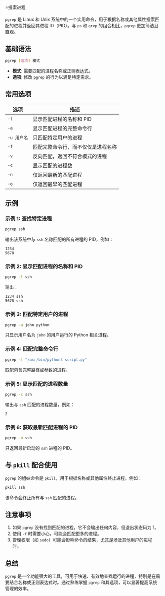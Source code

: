 ⭐搜索进程

`pgrep` 是 Linux 和 Unix 系统中的一个实用命令，用于根据名称或其他属性搜索匹配的进程并返回其进程 ID（PID）。与 `ps` 和 `grep` 的组合相比，`pgrep` 更加简洁且直观。

## 基础语法

```bash
pgrep [选项] 模式
```

- **模式**: 需要匹配的进程名称或正则表达式。
- **选项**: 修改 `pgrep` 的行为以满足特定需求。

## 常用选项

| 选项       | 描述                                   |
|------------|----------------------------------------|
| `-l`       | 显示匹配进程的名称和 PID              |
| `-a`       | 显示匹配进程的完整命令行              |
| `-u 用户名` | 只匹配特定用户的进程                  |
| `-f`       | 匹配完整命令行，而不仅仅是进程名称    |
| `-v`       | 反向匹配，返回不符合模式的进程         |
| `-c`       | 显示匹配的进程数                      |
| `-n`       | 仅返回最新的匹配进程                  |
| `-o`       | 仅返回最早的匹配进程                  |

## 示例

### 示例 1: 查找特定进程

```bash
pgrep ssh
```
输出该系统中与 `ssh` 名称匹配的所有进程的 PID，例如：
```
1234
5678
```

### 示例 2: 显示匹配进程的名称和 PID

```bash
pgrep -l ssh
```
输出：
```
1234 ssh
5678 ssh
```

### 示例 3: 匹配特定用户的进程

```bash
pgrep -u john python
```
只显示用户名为 `john` 的用户运行的 Python 相关进程。

### 示例 4: 匹配完整命令行

```bash
pgrep -f "/usr/bin/python3 script.py"
```
匹配包含完整路径或参数的进程。

### 示例 5: 显示匹配的进程数量

```bash
pgrep -c ssh
```
输出与 `ssh` 匹配的进程数量，例如：
```
2
```

### 示例 6: 获取最新匹配进程的 PID

```bash
pgrep -n ssh
```
只返回最新启动的 `ssh` 进程的 PID。

## 与 `pkill` 配合使用

`pgrep` 的姐妹命令是 `pkill`，用于根据名称或其他属性终止进程。例如：

```bash
pkill ssh
```
该命令会终止所有与 `ssh` 匹配的进程。

## 注意事项

1. 如果 `pgrep` 没有找到匹配的进程，它不会输出任何内容，但退出状态码为 1。
2. 使用 `-f` 时需要小心，可能会匹配更多的进程。
3. 管理权限（如 `sudo`）可能会影响命令的结果，尤其是涉及其他用户的进程时。

## 总结

`pgrep` 是一个功能强大的工具，可用于快速、有效地查找运行的进程，特别是在需要结合名称或正则表达式时。通过熟练掌握 `pgrep` 和其选项，可以显著提高系统管理的效率。
